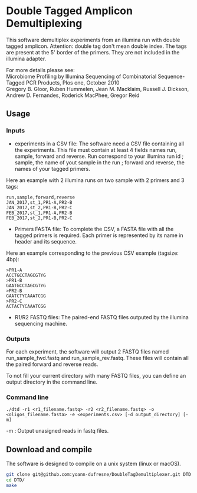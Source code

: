 # Double Tagged Amplicon Demultiplexing

This software demultiplex experiments from an illumina run with double tagged amplicon. 
Attention: double tag don't mean double index.
The tags are present at the 5' border of the primers. They are not included in the illumina adapter.  
  
For more details please see:  
Microbiome Profiling by Illumina Sequencing of Combinatorial Sequence-Tagged PCR Products, Plos one, October 2010  
Gregory B. Gloor, Ruben Hummelen, Jean M. Macklaim, Russell J. Dickson, Andrew D. Fernandes, Roderick MacPhee, Gregor Reid  


## Usage

### Inputs

* experiments in a CSV file: The software need a CSV file containing all the experiments. This file must contain at least 4 fields names run, sample, forward and reverse. Run correspond to your illumina run id ; sample, the name of yout sample in the run ; forward and reverse, the names of your tagged primers.  
  
Here an example with 2 illumina runs on two sample with 2 primers and 3 tags:  

    run,sample,forward,reverse
    JAN_2017,st_1,PR1-A,PR2-B
    JAN_2017,st_2,PR1-B,PR2-C
    FEB_2017,st_1,PR1-A,PR2-B
    FEB_2017,st_2,PR1-B,PR2-C

* Primers FASTA file: To complete the CSV, a FASTA file with all the tagged primers is required. Each primer is represented by its name in header and its sequence.  
  
Here an example corresponding to the previous CSV example (tagsize: 4bp):  

    >PR1-A
    ACCTGCCTAGCGTYG
    >PR1-B
    GAATGCCTAGCGTYG
    >PR2-B
    GAATCTYCAAATCGG
    >PR2-C
    ACTACTYCAAATCGG

* R1/R2 FASTQ files: The paired-end FASTQ files outputed by the illumina sequencing machine.

### Outputs

For each experiment, the software will output 2 FASTQ files named run_sample_fwd.fastq and run_sample_rev.fastq. These files will contain all the paired forward and reverse reads.  
  
To not fill your current directory with many FASTQ files, you can define an output directory in the command line.

### Command line

    ./dtd -r1 <r1_filename.fastq> -r2 <r2_filename.fastq> -o <oligos_filename.fasta> -e <experiments.csv> [-d output_directory] [-m]
    
-m : Output unasigned reads in fastq files.

## Download and compile

The software is designed to compile on a unix system (linux or macOS).  

```bash
git clone git@github.com:yoann-dufresne/DoubleTagDemultiplexer.git DTD  
cd DTD/  
make  
```
